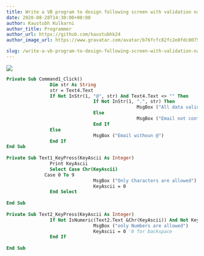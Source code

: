 ```yaml
---
title: Write a VB program to design following screen with validation name should contain character only, mobile number should contain only 10 digit, Pin code should contain only 6 digit, email id should contain @, . symbol
date: 2020-08-28T14:30:00+00:00
author: Kaustubh Kulkarni
author_title: Programmer
author_url: https://github.com/kaustubhk24
author_image_url: https://www.gravatar.com/avatar/b76fcfc82fc2e8fdc8075636f1735f61?s=200

slug: /write-a-vb-program-to-design-following-screen-with-validation-name-should-contain-character-only-mobile-number-should-contain-only-10-digit-pin-code-should-contain-only-6-digit-email-id-should-cont/
---
```


[![](https://1.bp.blogspot.com/-nineOD0gr_A/X0kU3_8x8fI/AAAAAAAAfgY/DMPeqqbhjBo0uBGUMWCbFViT0SMa1BuWQCLcBGAsYHQ/s400/1.png)](https://1.bp.blogspot.com/-nineOD0gr_A/X0kU3_8x8fI/AAAAAAAAfgY/DMPeqqbhjBo0uBGUMWCbFViT0SMa1BuWQCLcBGAsYHQ/s442/1.png)


```vb title="file.vb"
Private Sub Command1_Click()  
                Dim str As String  
                str = Text4.Text  
                If Not InStr(1, "@", str) And Text4.Text <> "" Then  
                                If Not InStr(1, ".", str) Then  
                                                MsgBox ("All data validated")  
                                Else  
                                                MsgBox ("Email not contain .")  
                                End If  
                Else  
                                MsgBox ("Email withoun @")  
                End If  
End Sub  
  
Private Sub Text1_KeyPress(KeyAscii As Integer)  
                Print KeyAscii  
                Select Case Chr(KeyAscii)  
    	      Case 0 To 9  
                                MsgBox ("Only Characters are allowed")  
                                KeyAscii = 0  
                End Select  
                 
End Sub  
  
Private Sub Text2_KeyPress(KeyAscii As Integer)  
                If Not IsNumeric(Text2.Text &Chr(KeyAscii)) And Not KeyAscii = 8 Then  
                                MsgBox ("only Numbers are allowed")  
                                KeyAscii = 0 '8 for backspace  
                End If  
                 
End Sub  
  
  
  
  

```

